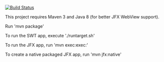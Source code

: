 
[![Build Status](https://travis-ci.org/bytekast/thin-web-desktop.svg?branch=master)](https://travis-ci.org/bytekast/thin-web-desktop)

This project requires Maven 3 and Java 8 (for better JFX WebView support).

Run 'mvn package'

To run the SWT app, execute './runtarget.sh'

To run the JFX app, run 'mvn exec:exec:'

To create a native packaged JFX app, run 'mvn jfx:native'
